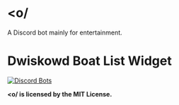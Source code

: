 # <o/

A Discord bot mainly for entertainment.


# Dwiskowd Boat List Widget
<a href="https://discordbots.org/bot/364399994242859008">
  <img src="https://discordbots.org/api/widget/364399994242859008.png" alt="Discord Bots" />
</a>

<p></p>

<strong>&lt;o/ is licensed by the MIT License.</strong>
